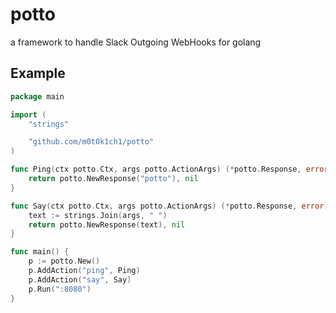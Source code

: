 # potto

a framework to handle Slack Outgoing WebHooks for golang

## Example

``` go
package main

import (
	"strings"

	"github.com/m0t0k1ch1/potto"
)

func Ping(ctx potto.Ctx, args potto.ActionArgs) (*potto.Response, error) {
	return potto.NewResponse("potto"), nil
}

func Say(ctx potto.Ctx, args potto.ActionArgs) (*potto.Response, error) {
	text := strings.Join(args, " ")
	return potto.NewResponse(text), nil
}

func main() {
	p := potto.New()
	p.AddAction("ping", Ping)
	p.AddAction("say", Say)
	p.Run(":8080")
}
```
